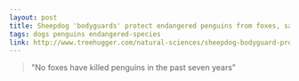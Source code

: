 ```yaml
---
layout: post
title: Sheepdog 'bodyguards' protect endangered penguins from foxes, saving them from extinction
tags: dogs penguins endangered-species
link: http://www.treehugger.com/natural-sciences/sheepdog-bodyguard-protect-endangered-penguins-foxes-autralia.html
---
```


> "No foxes have killed penguins in the past seven years"